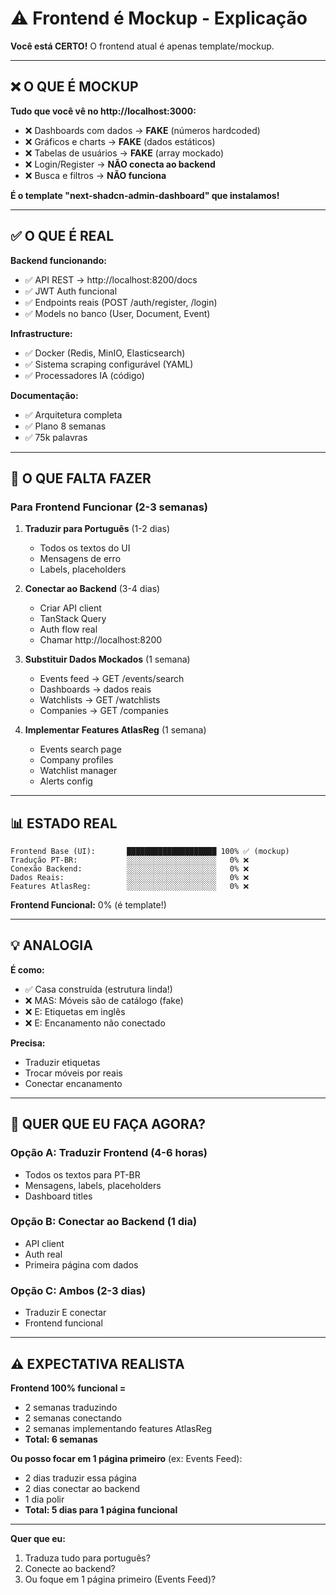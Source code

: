 # ⚠️ Frontend é Mockup - Explicação

**Você está CERTO!** O frontend atual é apenas template/mockup.

---

## ❌ O QUE É MOCKUP

**Tudo que você vê no http://localhost:3000:**

- ❌ Dashboards com dados → **FAKE** (números hardcoded)
- ❌ Gráficos e charts → **FAKE** (dados estáticos)
- ❌ Tabelas de usuários → **FAKE** (array mockado)
- ❌ Login/Register → **NÃO conecta ao backend**
- ❌ Busca e filtros → **NÃO funciona**

**É o template "next-shadcn-admin-dashboard" que instalamos!**

---

## ✅ O QUE É REAL

**Backend funcionando:**
- ✅ API REST → http://localhost:8200/docs
- ✅ JWT Auth funcional
- ✅ Endpoints reais (POST /auth/register, /login)
- ✅ Models no banco (User, Document, Event)

**Infrastructure:**
- ✅ Docker (Redis, MinIO, Elasticsearch)
- ✅ Sistema scraping configurável (YAML)
- ✅ Processadores IA (código)

**Documentação:**
- ✅ Arquitetura completa
- ✅ Plano 8 semanas
- ✅ 75k palavras

---

## 🎯 O QUE FALTA FAZER

### Para Frontend Funcionar (2-3 semanas)

1. **Traduzir para Português** (1-2 dias)
   - Todos os textos do UI
   - Mensagens de erro
   - Labels, placeholders

2. **Conectar ao Backend** (3-4 dias)
   - Criar API client
   - TanStack Query
   - Auth flow real
   - Chamar http://localhost:8200

3. **Substituir Dados Mockados** (1 semana)
   - Events feed → GET /events/search
   - Dashboards → dados reais
   - Watchlists → GET /watchlists
   - Companies → GET /companies

4. **Implementar Features AtlasReg** (1 semana)
   - Events search page
   - Company profiles
   - Watchlist manager
   - Alerts config

---

## 📊 ESTADO REAL

```
Frontend Base (UI):       ████████████████████ 100% ✅ (mockup)
Tradução PT-BR:           ░░░░░░░░░░░░░░░░░░░░   0% ❌
Conexão Backend:          ░░░░░░░░░░░░░░░░░░░░   0% ❌
Dados Reais:              ░░░░░░░░░░░░░░░░░░░░   0% ❌
Features AtlasReg:        ░░░░░░░░░░░░░░░░░░░░   0% ❌
```

**Frontend Funcional:** 0% (é template!)

---

## 💡 ANALOGIA

**É como:**
- ✅ Casa construída (estrutura linda!)
- ❌ MAS: Móveis são de catálogo (fake)
- ❌ E: Etiquetas em inglês
- ❌ E: Encanamento não conectado

**Precisa:**
- Traduzir etiquetas
- Trocar móveis por reais
- Conectar encanamento

---

## 🚀 QUER QUE EU FAÇA AGORA?

### Opção A: Traduzir Frontend (4-6 horas)
- Todos os textos para PT-BR
- Mensagens, labels, placeholders
- Dashboard titles

### Opção B: Conectar ao Backend (1 dia)
- API client
- Auth real
- Primeira página com dados

### Opção C: Ambos (2-3 dias)
- Traduzir E conectar
- Frontend funcional

---

## ⚠️ EXPECTATIVA REALISTA

**Frontend 100% funcional =**
- 2 semanas traduzindo
- 2 semanas conectando
- 2 semanas implementando features AtlasReg
- **Total: 6 semanas**

**Ou posso focar em 1 página primeiro** (ex: Events Feed):
- 2 dias traduzir essa página
- 2 dias conectar ao backend
- 1 dia polir
- **Total: 5 dias para 1 página funcional**

---

**Quer que eu:**
1. Traduza tudo para português?
2. Conecte ao backend?
3. Ou foque em 1 página primeiro (Events Feed)?

